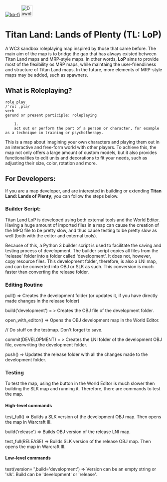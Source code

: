 [![ko-fi](https://www.ko-fi.com/img/githubbutton_sm.svg)](https://ko-fi.com/F1F61117L) <a href='https://github.com/Son-Guhun/Titan-Land-Lands-of-Plenty/releases' target='_blank'><img height='36' style='border:0px;height:36px;' src='http://www.pngall.com/wp-content/uploads/2/Download-Button-PNG-Download-Image.png' border='0' alt='Download map' /></a>
# Titan Land: Lands of Plenty (TL: LoP)
A WC3 sandbox roleplaying map inspired by those that came before. The main aim of the map is to bridge the gap that has always existed between Titan Land maps and MRP-style maps. In other words, **LoP** aims to provide most of the flexibility os MRP maps, while maintaing the user-friendliness and structure of Titan Land maps. In the future, more elements of MRP-style maps may be added, such as spawners.

## What is Roleplaying?
```
role play
/ˈrōl ˌplā/
verb
gerund or present participle: roleplaying

    1.
    act out or perform the part of a person or character, for example as a technique in training or psychotherapy.
```
This is a map about imagining your own characters and playing them out in an interactive and free-form world with other players. To achieve this, the map not only offers a large amount of custom models, but it also provides functionalities to edit units and decorations to fit your needs, such as adjusting their size, color, rotation and more.

## For Developers:

If you are a map developer, and are interested in building or extending **Titan Land: Lands of Plenty**, you can follow the steps below.

### Builder Script:

Titan Land LoP is developed using both external tools and the World Editor. Having a huge amount of imported files in a map can cause the creation of the MPQ file to be pretty slow, and thus cause testing to be pretty slow as well (both with the editor and external tools).

Because of this, a Python 3 builder script is used to facilitate the saving and testing process of development. The builder script copies all files from the 'release' folder into a folder called 'development'. It does not, however, copy resource files. This development folder, therefore, is also a LNI map, and can be converted into OBJ or SLK as such. This conversion is much faster than converting the release folder.


### Editing Routine

pull() => Creates the development folder (or updates it, if you have directly made changes in the release folder)

build('development') = > Creates the OBJ file of the development folder.

open_with_editor() => Opens the OBJ development map in the World Editor.

// Do stuff on the testmap. Don't forget to save.

commit(DEVELOPMENT) = > Creates the LNI folder of the development OBJ file, overwriting the development folder.

push() => Updates the release folder with all the changes made to the development folder.



### Testing
To test the map, using the button in the World Editor is much slower then building the SLK map and running it. Therefore, there are commands to test the map.

#### High-level commands
test_full() => Builds a SLK version of the development OBJ map. Then opens the map in Warcraft III.

build('release') => Builds OBJ version of the release LNI map.

test_full(RELEASE) => Builds SLK version of the release OBJ map. Then opens the map in Warcraft III.


#### Low-level commands

test(version='',build='development') => Version can be an empty string or 'slk'. Build can be 'development' or 'release'.
